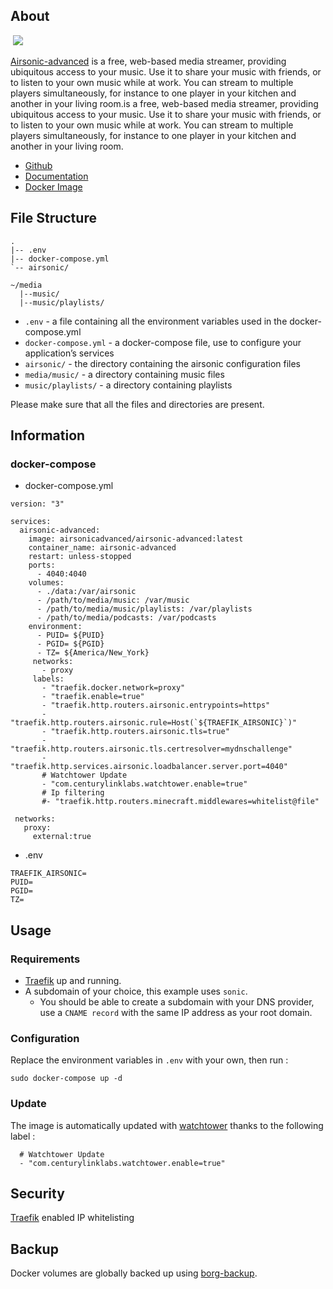 About
-----

 [![](api/images/rf5qSM12iv9k/logo.png)](https://airsonic.github.io/)

[Airsonic-advanced](#root/FV3bKyHATe05) is a free, web-based media streamer, providing ubiquitous access to your music. Use it to share your music with friends, or to listen to your own music while at work. You can stream to multiple players simultaneously, for instance to one player in your kitchen and another in your living room.is a free, web-based media streamer, providing ubiquitous access to your music. Use it to share your music with friends, or to listen to your own music while at work. You can stream to multiple players simultaneously, for instance to one player in your kitchen and another in your living room.

*   [Github](https://github.com/airsonic-advanced/airsonic-advanced)
*   [Documentation](https://airsonic.github.io/docs/)
*   [Docker Image](https://hub.docker.com/r/airsonicadvanced/airsonic-advanced)

File Structure
--------------

```text-plain
.
|-- .env
|-- docker-compose.yml
`-- airsonic/

~/media
  |--music/
  |--music/playlists/
```

*   `.env` - a file containing all the environment variables used in the docker-compose.yml
*   `docker-compose.yml` - a docker-compose file, use to configure your application’s services
*   `airsonic/` - the directory containing the airsonic configuration files
*   `media/music/` - a directory containing music files
*   `music/playlists/` - a directory containing playlists

Please make sure that all the files and directories are present.

Information
-----------

### docker-compose

*   docker-compose.yml

```text-plain
version: "3"

services:
  airsonic-advanced:
    image: airsonicadvanced/airsonic-advanced:latest
    container_name: airsonic-advanced
    restart: unless-stopped
    ports:
      - 4040:4040
    volumes:
      - ./data:/var/airsonic
      - /path/to/media/music: /var/music
      - /path/to/media/music/playlists: /var/playlists
      - /path/to/media/podcasts: /var/podcasts
    environment:
      - PUID= ${PUID}
      - PGID= ${PGID}
      - TZ= ${America/New_York}
     networks:
       - proxy
     labels:
       - "traefik.docker.network=proxy"
       - "traefik.enable=true"
       - "traefik.http.routers.airsonic.entrypoints=https"
       - "traefik.http.routers.airsonic.rule=Host(`${TRAEFIK_AIRSONIC}`)"
       - "traefik.http.routers.airsonic.tls=true"
       - "traefik.http.routers.airsonic.tls.certresolver=mydnschallenge"
       - "traefik.http.services.airsonic.loadbalancer.server.port=4040"
       # Watchtower Update
       - "com.centurylinklabs.watchtower.enable=true"
       # Ip filtering
       #- "traefik.http.routers.minecraft.middlewares=whitelist@file"
      
 networks:
   proxy:
     external:true
```

*   .env

```text-plain
TRAEFIK_AIRSONIC=
PUID=
PGID=
TZ=
```

Usage
-----

### Requirements

*   [Traefik](#root/7Zv8K6vdcLKg) up and running.
*   A subdomain of your choice, this example uses `sonic`.
    *   You should be able to create a subdomain with your DNS provider, use a `CNAME record` with the same IP address as your root domain.

### Configuration

Replace the environment variables in `.env` with your own, then run :

```text-plain
sudo docker-compose up -d
```

### Update

The image is automatically updated with [watchtower](#root/erRihXn8XDdG) thanks to the following label :

```text-plain
  # Watchtower Update
  - "com.centurylinklabs.watchtower.enable=true"
```

Security
--------

[Traefik](#root/7Zv8K6vdcLKg) enabled IP whitelisting

Backup
------

Docker volumes are globally backed up using [borg-backup](#root/Da55PSbiIxr1).